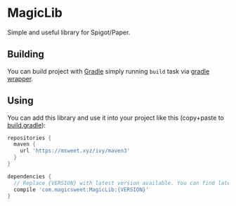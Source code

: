 # MagicLib
Simple and useful library for Spigot/Paper.

## Building
You can build project with [Gradle](https://gradle.org/) simply running `build` task via [gradle wrapper](https://docs.gradle.org/current/userguide/gradle_wrapper.html).

## Using
You can add this library and use it into your project like this (copy+paste to [build.gradle](https://docs.gradle.org/current/samples/sample_building_java_libraries.html)):
```gradle
repositories {
  maven {
    url 'https://msweet.xyz/ivy/maven3'
  }
}

dependencies {
  // Replace {VERSION} with latest version available. You can find latest stable version in releases section or unstable one by looking into build.gradle file within this repo
  compile 'com.magicsweet:MagicLib:{VERSION}'
}
```
